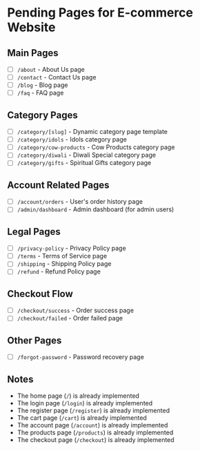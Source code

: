 # Pending Pages for E-commerce Website

## Main Pages
- [ ] `/about` - About Us page
- [ ] `/contact` - Contact Us page
- [ ] `/blog` - Blog page
- [ ] `/faq` - FAQ page

## Category Pages
- [ ] `/category/[slug]` - Dynamic category page template
- [ ] `/category/idols` - Idols category page
- [ ] `/category/cow-products` - Cow Products category page
- [ ] `/category/diwali` - Diwali Special category page
- [ ] `/category/gifts` - Spiritual Gifts category page

## Account Related Pages
- [ ] `/account/orders` - User's order history page
- [ ] `/admin/dashboard` - Admin dashboard (for admin users)

## Legal Pages
- [ ] `/privacy-policy` - Privacy Policy page
- [ ] `/terms` - Terms of Service page
- [ ] `/shipping` - Shipping Policy page
- [ ] `/refund` - Refund Policy page

## Checkout Flow
- [ ] `/checkout/success` - Order success page
- [ ] `/checkout/failed` - Order failed page

## Other Pages
- [ ] `/forgot-password` - Password recovery page

## Notes
- The home page (`/`) is already implemented
- The login page (`/login`) is already implemented
- The register page (`/register`) is already implemented
- The cart page (`/cart`) is already implemented
- The account page (`/account`) is already implemented
- The products page (`/products`) is already implemented
- The checkout page (`/checkout`) is already implemented
